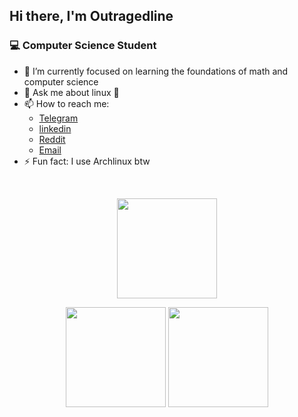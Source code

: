 ## Hi there, I'm Outragedline

### 💻 Computer Science Student
<!--
- 🔭 I’m currently working on ...
- 🌱 I’m currently learning ...
- 👯 I’m looking to collaborate on ...
- 🤔 I’m looking for help with ...
- 💬 Ask me about ...
- 📫 How to reach me: ...
- 😄 Pronouns: ...
- ⚡ Fun fact: ...
-->
- 🌱 I’m currently focused on learning the foundations of math and computer science
- 💬 Ask me about linux 🐧
- 📫 How to reach me:
  - [Telegram](https://t.me/outragedline)
  - [linkedin](https://www.linkedin.com/in/diego-janson-860564264)
  - [Reddit](https://www.reddit.com/user/outragedline)
  - [Email](mailto:outragedline@proton.me)
- ⚡ Fun fact: I use Archlinux btw


<br>



<p align="center">
  <picture>
    <img height=160 src="http://github-profile-summary-cards.vercel.app/api/cards/profile-details?username=outragedline&theme=tokyonight">
  </picture>
</p>

<p align="center">
  <picture>
    <img height=160 src="http://github-profile-summary-cards.vercel.app/api/cards/most-commit-language?username=outragedline&theme=tokyonight">
  </picture>
  <picture>
    <img height=160 src="http://github-profile-summary-cards.vercel.app/api/cards/repos-per-language?username=outragedline&theme=tokyonight">
  </picture>
</p>
